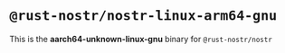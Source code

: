 # `@rust-nostr/nostr-linux-arm64-gnu`

This is the **aarch64-unknown-linux-gnu** binary for `@rust-nostr/nostr`
